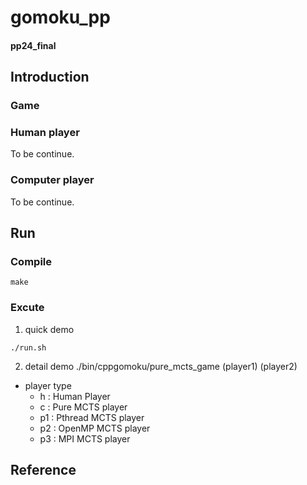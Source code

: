 # gomoku_pp
#### pp24_final
## Introduction
### Game

### Human player
To be continue.

### Computer player
To be continue.


## Run
### Compile
```
make
```
### Excute 
1. quick demo
```
./run.sh
```
2. detail demo
./bin/cppgomoku/pure_mcts_game (player1) (player2)

- player type
    - h : Human Player
    - c : Pure MCTS player 
    - p1 : Pthread MCTS player
    - p2 : OpenMP MCTS player
    - p3 : MPI MCTS player


## Reference
[gomoku]:https://github.com/lygztq/gomoku